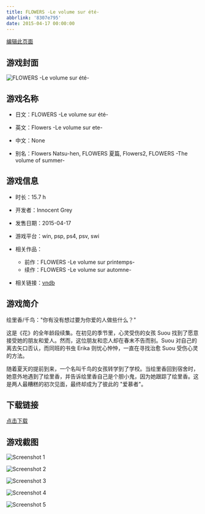 ```yaml
---
title: FLOWERS -Le volume sur été-
abbrlink: '8307e795'
date: 2015-04-17 00:00:00
---
```

[编辑此页面](https://github.com/ACG-3/ADV3-source/blob/main/source/_posts/games/FLOWERS%20-Le%20volume%20sur%20%C3%A9t%C3%A9-.md)

## 游戏封面

![FLOWERS -Le volume sur été-](https://pan.timero.xyz/d/onedrive/img_lib_001/FLOWERS%20-Le%20volume%20sur%20%C3%A9t%C3%A9-_cover.avif)


## 游戏名称

- 日文：FLOWERS -Le volume sur été-
- 英文：Flowers -Le volume sur ete-
- 中文：None

- 别名：Flowers Natsu-hen, FLOWERS 夏篇, Flowers2, FLOWERS -The volume of summer-


## 游戏信息

- 时长：15.7 h
- 开发者：Innocent Grey
- 发售日期：2015-04-17
- 游戏平台：win, psp, ps4, psv, swi
- 相关作品：
   - 前作：FLOWERS -Le volume sur printemps-
   - 续作：FLOWERS -Le volume sur automne-

- 相关链接：[vndb](https://vndb.org/v15395)


## 游戏简介

绘里香/千鸟："你有没有想过要为你爱的人做些什么？"

这是《花》的全年龄段续集。在初见的季节里，心灵受伤的女孩 Suou 找到了愿意接受她的朋友和爱人。然而，这位朋友和恋人却在春末不告而别。Suou 对自己的离去矢口否认，而同班的书虫 Erika 则忧心忡忡，一直在寻找治愈 Suou 受伤心灵的方法。

随着夏天的提前到来，一个名叫千鸟的女孩转学到了学校。当绘里香回到宿舍时，她意外地遇到了绘里香，并告诉绘里香自己是个胆小鬼，因为她跟踪了绘里香。这是两人最糟糕的初次见面，最终却成为了彼此的 "爱慕者"。




## 下载链接

[点击下载](https://pan.timero.xyz/onedrive/adv_lib_001/FLOWERS%20-Le%20volume%20sur%20%C3%A9t%C3%A9-)


## 游戏截图


![Screenshot 1](https://pan.timero.xyz/d/onedrive/img_lib_001/FLOWERS%20-Le%20volume%20sur%20%C3%A9t%C3%A9-_Screenshot_1.avif)

![Screenshot 2](https://pan.timero.xyz/d/onedrive/img_lib_001/FLOWERS%20-Le%20volume%20sur%20%C3%A9t%C3%A9-_Screenshot_2.avif)

![Screenshot 3](https://pan.timero.xyz/d/onedrive/img_lib_001/FLOWERS%20-Le%20volume%20sur%20%C3%A9t%C3%A9-_Screenshot_3.avif)

![Screenshot 4](https://pan.timero.xyz/d/onedrive/img_lib_001/FLOWERS%20-Le%20volume%20sur%20%C3%A9t%C3%A9-_Screenshot_4.avif)

![Screenshot 5](https://pan.timero.xyz/d/onedrive/img_lib_001/FLOWERS%20-Le%20volume%20sur%20%C3%A9t%C3%A9-_Screenshot_5.avif)

